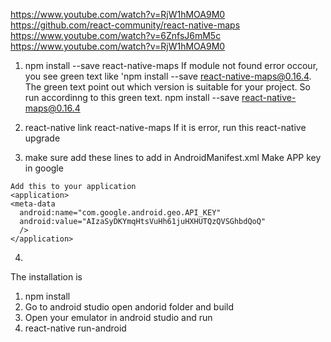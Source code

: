 https://www.youtube.com/watch?v=RjW1hMOA9M0
https://github.com/react-community/react-native-maps
https://www.youtube.com/watch?v=6ZnfsJ6mM5c
https://www.youtube.com/watch?v=RjW1hMOA9M0

1. npm install --save react-native-maps
If module not found error occour, you see green text like 'npm install --save react-native-maps@0.16.4. The green text point out which version is suitable for your project.
So run accordinng to this green text.
npm install --save react-native-maps@0.16.4

2. react-native link react-native-maps
If it is error, run this 
react-native upgrade

3. make sure add these lines to add in AndroidManifest.xml
Make APP key in google
<uses-permission android:name="android.permission.INTERNET" />
    <uses-permission android:name="android.permission.SYSTEM_ALERT_WINDOW"/>
    <uses-permission android:name="android.permission.ACCESS_FINE_LOCATION" />

    Add this to your application
    <application>
    <meta-data 
      android:name="com.google.android.geo.API_KEY" 
      android:value="AIzaSyDKYmqHtsVuHh61juHXHUTQzQVSGhbdQoQ"
      />
    </application>

4. 



The installation is
1. npm install
2. Go to android studio open andorid folder and build
3. Open your emulator in android studio and run
4. react-native run-android